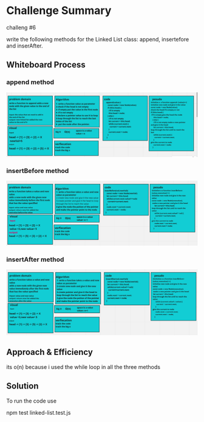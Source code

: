 # Challenge Summary

challeng #6

write the following methods for the Linked List class: append, insertefore and inserAfter.

## Whiteboard Process

### append method

![append](./images/append-method.png)


### insertBefore method

![insertBefore](./images/inserBefore.png)

### insertAfter method

![insertAfter](./images/insertAfter.png)

## Approach & Efficiency
<!-- What approach did you take? Why? What is the Big O space/time for this approach? -->
its o(n) because i used the while loop in all the three methods

## Solution

To run the code use

npm test linked-list.test.js